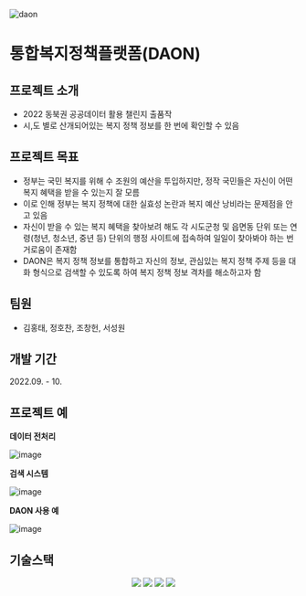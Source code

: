![daon](https://github.com/user-attachments/assets/df77038f-092c-4d83-b586-2f7901858298)
# 통합복지정책플랫폼(DAON)

## 프로젝트 소개
- 2022 동북권 공공데이터 활용 챌린지 출품작
- 시,도 별로 산개되어있는 복지 정책 정보를 한 번에 확인할 수 있음

## 프로젝트 목표
- 정부는 국민 복지를 위해 수 조원의 예산을 투입하지만, 정작 국민들은 자신이 어떤 복지 혜택을 받을 수 있는지 잘 모름
- 이로 인해 정부는 복지 정책에 대한 실효성 논란과 복지 예산 낭비라는 문제점을 안고 있음
- 자신이 받을 수 있는 복지 혜택을 찾아보려 해도 각 시도군청 및 읍면동 단위 또는 연령(청년, 청소년, 중년 등) 단위의 행정 사이트에 접속하여 일일이 찾아봐야 하는 번거로움이 존재함
- DAON은 복지 정책 정보를 통합하고 자신의 정보, 관심있는 복지 정책 주제 등을 대화 형식으로 검색할 수 있도록 하여 복지 정책 정보 격차를 해소하고자 함

## 팀원
- 김홍태, 정호찬, 조창헌, 서성원

## 개발 기간
2022.09. - 10.

## 프로젝트 예
**데이터 전처리**

![image](https://github.com/user-attachments/assets/f71061b3-d53f-4cc0-aaa3-dc57aafe8853)

**검색 시스템**

![image](https://github.com/user-attachments/assets/b70184de-b3ea-4272-8764-d4f3a679e432)

**DAON 사용 예**

![image](https://github.com/user-attachments/assets/a3f9af4f-2a67-40bd-ae8c-774cade8e6be)

## 기술스택
<div align=center>
  <img src="https://img.shields.io/badge/Python-3776AB?style=plastic&logo=Python&logoColor=white"/>
  <img src="https://img.shields.io/badge/Django-092E20?style=plastic&logo=Django&logoColor=white"/>
  <img src="https://img.shields.io/badge/Selenium-43B02A?style=plastic&logo=Selenium&logoColor=white"/>
  <img src="https://img.shields.io/badge/Scikitlearn-F7931E?style=plastic&logo=Scikitlearn&logoColor=white"/>
</div>
